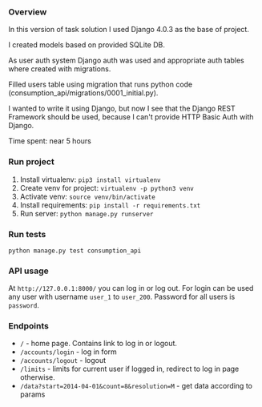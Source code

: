 <h3>Overview</h3>

<p>In this version of task solution I used Django 4.0.3 as the base of project.</p>
<p>I created models based on provided SQLite DB.</p>
<p>As user auth system Django auth was used and appropriate auth tables where created with migrations.</p>
<p>Filled users table using migration that runs python code (consumption_api/migrations/0001_initial.py).</p>

<p>I wanted to write it using Django, but now I see that the Django REST Framework should be used, because I can't provide HTTP Basic Auth with Django.</p>

<p>Time spent: near 5 hours</p>

<h3>Run project</h3>

1. Install virtualenv: `pip3 install virtualenv`
2. Create venv for project: `virtualenv -p python3 venv`
3. Activate venv: `source venv/bin/activate`
4. Install requirements: `pip install -r requirements.txt`
5. Run server: `python manage.py runserver`

<h3>Run tests</h3>

`python manage.py test consumption_api`

<h3>API usage</h3>

At `http://127.0.0.1:8000/` you can log in or log out. 
For login can be used any user with username `user_1` to `user_200`.
Password for all users is `password`.

<h3>Endpoints</h3>

- `/` - home page. Contains link to log in or logout.
- `/accounts/login` - log in form
- `/accounts/logout` - logout
- `/limits` - limits for current user if logged in, redirect to log in page otherwise.
- `/data?start=2014-04-01&count=8&resolution=M` - get data according to params
